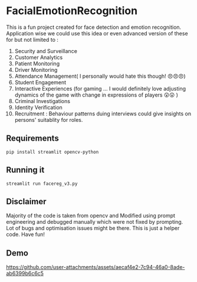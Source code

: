 # FacialEmotionRecognition

This is a fun project created for face detection and emotion recognition. Application wise we could use this idea or even advanced version of these for but not limited to :

1. Security and Surveillance
2. Customer Analytics
3. Patient Monitoring
4. Driver Monitoring
5. Attendance Management( I personally would hate this though! 😠😠😠)
6. Student Engagement
7. Interactive Experiences (for gaming ... I would definitely love adjusting dynamics of the game with change in expressions of players 😲😲 )
8. Criminal Investigations
9. Identity Verification
10. Recruitment : Behaviour patterns duing interviews could give insights on persons' suitablity for roles.

## Requirements
```
pip install streamlit opencv-python 
```

## Running it
```
streamlit run facereg_v3.py
```
## Disclaimer
Majority of the code is taken from opencv and Modified using prompt engineering and debugged manually which were not fixed by prompting.
Lot of bugs and optimisation issues might be there. This is just a helper code. Have fun!

## Demo


https://github.com/user-attachments/assets/aecaf4e2-7c94-46a0-8ade-ab6399b6c6c5

